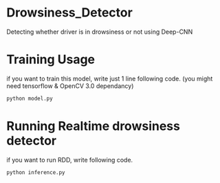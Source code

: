 # Drowsiness_Detector
Detecting whether driver is in drowsiness or not using Deep-CNN

# Training Usage
if you want to train this model, write just 1 line following code. (you might need tensorflow & OpenCV 3.0 dependancy)
```bash
python model.py
```
# Running Realtime drowsiness detector 
if you want to run RDD, write following code. 
```bash
python inference.py
```
